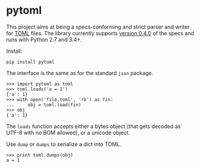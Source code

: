 # pytoml

This project aims at being a specs-conforming and strict parser and writer for [TOML][1] files.
The library currently supports [version 0.4.0][2] of the specs and runs with Python 2.7 and 3.4+.

Install:

    pip install pytoml

The interface is the same as for the standard `json` package.

    >>> import pytoml as toml
    >>> toml.loads('a = 1')
    {'a': 1}
    >>> with open('file.toml', 'rb') as fin:
    ...     obj = toml.load(fin)
    >>> obj
    {'a': 1}

The `loads` function accepts either a bytes object
(that gets decoded as UTF-8 with no BOM allowed),
or a unicode object.

Use `dump` or `dumps` to serialize a dict into TOML.

    >>> print toml.dumps(obj)
    a = 1

  [1]: https://github.com/toml-lang/toml
  [2]: https://github.com/toml-lang/toml/blob/master/versions/en/toml-v0.4.0.md
